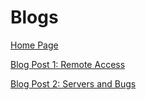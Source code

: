 # Blogs

[Home Page](https://ashishsdalvi.github.io/cse15l-lab-reports/index)  

[Blog Post 1: Remote Access](https://ashishsdalvi.github.io/cse15l-lab-reports/blog_post_1)

[Blog Post 2: Servers and Bugs](https://ashishsdalvi.github.io/cse15l-lab-reports/blog_post_2)

